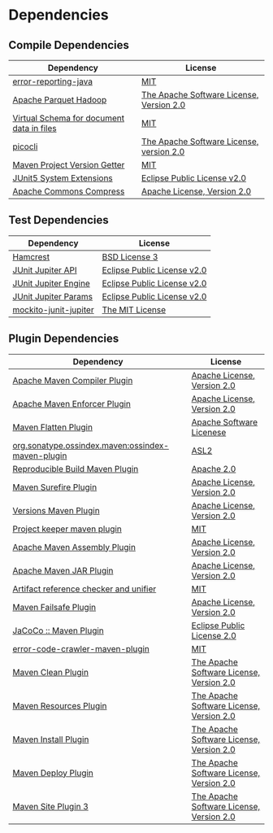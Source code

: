 <!-- @formatter:off -->
# Dependencies

## Compile Dependencies

| Dependency                                     | License                                       |
| ---------------------------------------------- | --------------------------------------------- |
| [error-reporting-java][0]                      | [MIT][1]                                      |
| [Apache Parquet Hadoop][2]                     | [The Apache Software License, Version 2.0][3] |
| [Virtual Schema for document data in files][4] | [MIT][1]                                      |
| [picocli][6]                                   | [The Apache Software License, version 2.0][3] |
| [Maven Project Version Getter][8]              | [MIT][1]                                      |
| [JUnit5 System Extensions][10]                 | [Eclipse Public License v2.0][11]             |
| [Apache Commons Compress][12]                  | [Apache License, Version 2.0][13]             |

## Test Dependencies

| Dependency                  | License                           |
| --------------------------- | --------------------------------- |
| [Hamcrest][14]              | [BSD License 3][15]               |
| [JUnit Jupiter API][16]     | [Eclipse Public License v2.0][17] |
| [JUnit Jupiter Engine][16]  | [Eclipse Public License v2.0][17] |
| [JUnit Jupiter Params][16]  | [Eclipse Public License v2.0][17] |
| [mockito-junit-jupiter][22] | [The MIT License][23]             |

## Plugin Dependencies

| Dependency                                              | License                                       |
| ------------------------------------------------------- | --------------------------------------------- |
| [Apache Maven Compiler Plugin][24]                      | [Apache License, Version 2.0][13]             |
| [Apache Maven Enforcer Plugin][26]                      | [Apache License, Version 2.0][13]             |
| [Maven Flatten Plugin][28]                              | [Apache Software Licenese][3]                 |
| [org.sonatype.ossindex.maven:ossindex-maven-plugin][30] | [ASL2][3]                                     |
| [Reproducible Build Maven Plugin][32]                   | [Apache 2.0][3]                               |
| [Maven Surefire Plugin][34]                             | [Apache License, Version 2.0][13]             |
| [Versions Maven Plugin][36]                             | [Apache License, Version 2.0][13]             |
| [Project keeper maven plugin][38]                       | [MIT][1]                                      |
| [Apache Maven Assembly Plugin][40]                      | [Apache License, Version 2.0][13]             |
| [Apache Maven JAR Plugin][42]                           | [Apache License, Version 2.0][13]             |
| [Artifact reference checker and unifier][44]            | [MIT][1]                                      |
| [Maven Failsafe Plugin][46]                             | [Apache License, Version 2.0][13]             |
| [JaCoCo :: Maven Plugin][48]                            | [Eclipse Public License 2.0][49]              |
| [error-code-crawler-maven-plugin][50]                   | [MIT][1]                                      |
| [Maven Clean Plugin][52]                                | [The Apache Software License, Version 2.0][3] |
| [Maven Resources Plugin][54]                            | [The Apache Software License, Version 2.0][3] |
| [Maven Install Plugin][56]                              | [The Apache Software License, Version 2.0][3] |
| [Maven Deploy Plugin][58]                               | [The Apache Software License, Version 2.0][3] |
| [Maven Site Plugin 3][60]                               | [The Apache Software License, Version 2.0][3] |

[38]: https://github.com/exasol/project-keeper
[0]: https://github.com/exasol/error-reporting-java
[11]: http://www.eclipse.org/legal/epl-v20.html
[4]: https://github.com/exasol/virtual-schema-common-document-files
[3]: http://www.apache.org/licenses/LICENSE-2.0.txt
[34]: https://maven.apache.org/surefire/maven-surefire-plugin/
[52]: http://maven.apache.org/plugins/maven-clean-plugin/
[1]: https://opensource.org/licenses/MIT
[22]: https://github.com/mockito/mockito
[46]: https://maven.apache.org/surefire/maven-failsafe-plugin/
[8]: https://github.com/exasol/maven-project-version-getter
[12]: https://commons.apache.org/proper/commons-compress/
[36]: http://www.mojohaus.org/versions-maven-plugin/
[15]: http://opensource.org/licenses/BSD-3-Clause
[24]: https://maven.apache.org/plugins/maven-compiler-plugin/
[49]: https://www.eclipse.org/legal/epl-2.0/
[48]: https://www.jacoco.org/jacoco/trunk/doc/maven.html
[23]: https://github.com/mockito/mockito/blob/main/LICENSE
[32]: http://zlika.github.io/reproducible-build-maven-plugin
[2]: https://parquet.apache.org
[13]: https://www.apache.org/licenses/LICENSE-2.0.txt
[26]: https://maven.apache.org/enforcer/maven-enforcer-plugin/
[17]: https://www.eclipse.org/legal/epl-v20.html
[56]: http://maven.apache.org/plugins/maven-install-plugin/
[16]: https://junit.org/junit5/
[30]: https://sonatype.github.io/ossindex-maven/maven-plugin/
[28]: https://www.mojohaus.org/flatten-maven-plugin/flatten-maven-plugin
[10]: https://github.com/itsallcode/junit5-system-extensions
[14]: http://hamcrest.org/JavaHamcrest/
[58]: http://maven.apache.org/plugins/maven-deploy-plugin/
[60]: http://maven.apache.org/plugins/maven-site-plugin/
[54]: http://maven.apache.org/plugins/maven-resources-plugin/
[44]: https://github.com/exasol/artifact-reference-checker-maven-plugin
[50]: https://github.com/exasol/error-code-crawler-maven-plugin
[42]: https://maven.apache.org/plugins/maven-jar-plugin/
[6]: http://picocli.info
[40]: https://maven.apache.org/plugins/maven-assembly-plugin/
